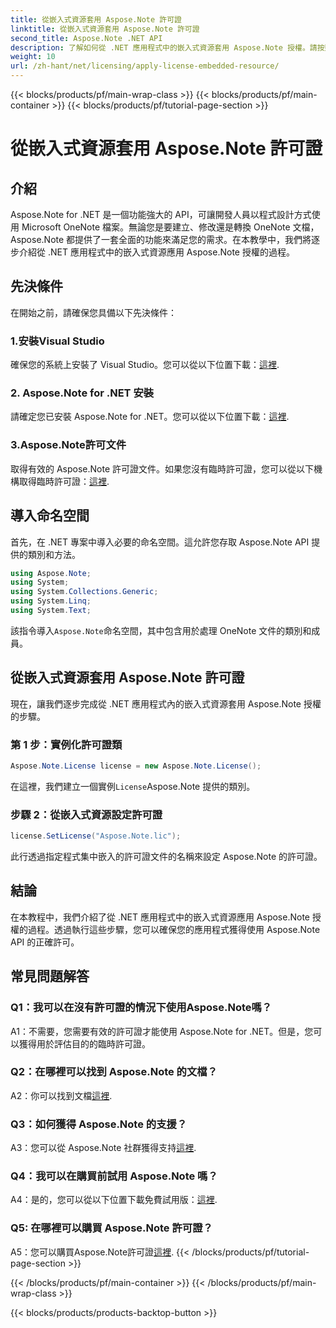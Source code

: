 ```yaml
---
title: 從嵌入式資源套用 Aspose.Note 許可證
linktitle: 從嵌入式資源套用 Aspose.Note 許可證
second_title: Aspose.Note .NET API
description: 了解如何從 .NET 應用程式中的嵌入式資源套用 Aspose.Note 授權。請按照我們的逐步指南進行無縫整合。
weight: 10
url: /zh-hant/net/licensing/apply-license-embedded-resource/
---
```


{{< blocks/products/pf/main-wrap-class >}}
{{< blocks/products/pf/main-container >}}
{{< blocks/products/pf/tutorial-page-section >}}

# 從嵌入式資源套用 Aspose.Note 許可證

## 介紹

Aspose.Note for .NET 是一個功能強大的 API，可讓開發人員以程式設計方式使用 Microsoft OneNote 檔案。無論您是要建立、修改還是轉換 OneNote 文檔，Aspose.Note 都提供了一套全面的功能來滿足您的需求。在本教學中，我們將逐步介紹從 .NET 應用程式中的嵌入式資源應用 Aspose.Note 授權的過程。

## 先決條件

在開始之前，請確保您具備以下先決條件：

### 1.安裝Visual Studio

確保您的系統上安裝了 Visual Studio。您可以從以下位置下載：[這裡](https://visualstudio.microsoft.com/).

### 2. Aspose.Note for .NET 安裝

請確定您已安裝 Aspose.Note for .NET。您可以從以下位置下載：[這裡](https://releases.aspose.com/note/net/).

### 3.Aspose.Note許可文件

取得有效的 Aspose.Note 許可證文件。如果您沒有臨時許可證，您可以從以下機構取得臨時許可證：[這裡](https://purchase.aspose.com/temporary-license/).

## 導入命名空間

首先，在 .NET 專案中導入必要的命名空間。這允許您存取 Aspose.Note API 提供的類別和方法。

```csharp
using Aspose.Note;
using System;
using System.Collections.Generic;
using System.Linq;
using System.Text;
```

該指令導入`Aspose.Note`命名空間，其中包含用於處理 OneNote 文件的類別和成員。

## 從嵌入式資源套用 Aspose.Note 許可證

現在，讓我們逐步完成從 .NET 應用程式內的嵌入式資源套用 Aspose.Note 授權的步驟。

### 第 1 步：實例化許可證類

```csharp
Aspose.Note.License license = new Aspose.Note.License();
```

在這裡，我們建立一個實例`License`Aspose.Note 提供的類別。

### 步驟 2：從嵌入式資源設定許可證

```csharp
license.SetLicense("Aspose.Note.lic");
```

此行透過指定程式集中嵌入的許可證文件的名稱來設定 Aspose.Note 的許可證。

## 結論

在本教程中，我們介紹了從 .NET 應用程式中的嵌入式資源應用 Aspose.Note 授權的過程。透過執行這些步驟，您可以確保您的應用程式獲得使用 Aspose.Note API 的正確許可。

## 常見問題解答

### Q1：我可以在沒有許可證的情況下使用Aspose.Note嗎？

A1：不需要，您需要有效的許可證才能使用 Aspose.Note for .NET。但是，您可以獲得用於評估目的的臨時許可證。

### Q2：在哪裡可以找到 Aspose.Note 的文檔？

 A2：你可以找到文檔[這裡](https://reference.aspose.com/note/net/).

### Q3：如何獲得 Aspose.Note 的支援？

 A3：您可以從 Aspose.Note 社群獲得支持[這裡](https://forum.aspose.com/c/note/28).

### Q4：我可以在購買前試用 Aspose.Note 嗎？

 A4：是的，您可以從以下位置下載免費試用版：[這裡](https://releases.aspose.com/).

### Q5: 在哪裡可以購買 Aspose.Note 許可證？

 A5：您可以購買Aspose.Note許可證[這裡](https://purchase.aspose.com/buy).
{{< /blocks/products/pf/tutorial-page-section >}}

{{< /blocks/products/pf/main-container >}}
{{< /blocks/products/pf/main-wrap-class >}}

{{< blocks/products/products-backtop-button >}}
